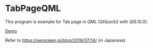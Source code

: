 # TabPageQML

This program is example for Tab page in QML (QtQuick2 with Qt5.10.0).

[Demo](https://raw.githubusercontent.com/senooken/QtExample/master/TabPageQML/demo.mp4)

Refer to <https://senooken.jp/blog/2018/07/14/> (in Japanese).
